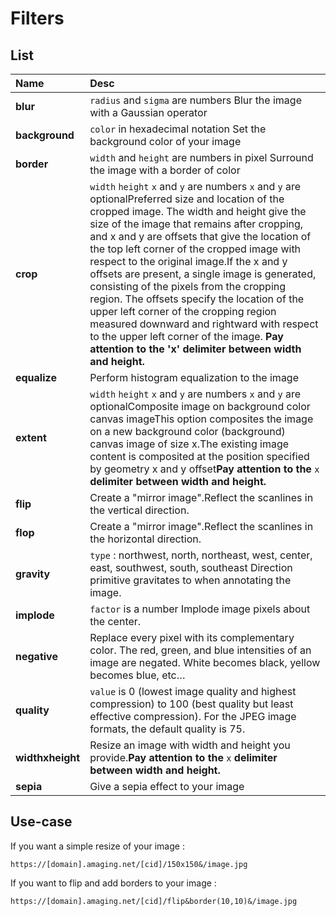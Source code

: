 # Filters

## List

| **Name** | **Desc** |
| :--- | :--- |
| **blur** | `radius` and `sigma` are numbers Blur the image with a Gaussian operator |
| **background** | `color` in hexadecimal notation Set the background color of your image |
| **border** | `width` and `height` are numbers in pixel Surround the image with a border of color |
| **crop** | `width` `height` `x` and `y` are numbers `x` and `y` are optionalPreferred size and location of the cropped image. The width and height give the size of the image that remains after cropping, and x and y are offsets that give the location of the top left corner of the cropped image with respect to the original image.If the x and y offsets are present, a single image is generated, consisting of the pixels from the cropping region. The offsets specify the location of the upper left corner of the cropping region measured downward and rightward with respect to the upper left corner of the image. **Pay attention to the 'x' delimiter between width and height.** |
| **equalize** | Perform histogram equalization to the image |
| **extent** | `width` `height` `x` and `y` are numbers `x` and `y` are optionalComposite image on background color canvas imageThis option composites the image on a new background color \(background\) canvas image of size x.The existing image content is composited at the position specified by geometry x and y offset**Pay attention to the** `x` **delimiter between width and height.** |
| **flip** | Create a "mirror image".Reflect the scanlines in the vertical direction. |
| **flop** | Create a "mirror image".Reflect the scanlines in the horizontal direction. |
| **gravity** | `type` : northwest, north, northeast, west, center, east, southwest, south, southeast Direction primitive gravitates to when annotating the image. |
| **implode** | `factor` is a number Implode image pixels about the center. |
| **negative** | Replace every pixel with its complementary color. The red, green, and blue intensities of an image are negated. White becomes black, yellow becomes blue, etc… |
| **quality** | `value` is 0 \(lowest image quality and highest compression\) to 100 \(best quality but least effective compression\). For the JPEG image formats, the default quality is 75. |
| **widthxheight** | Resize an image with width and height you provide.**Pay attention to the** `x` **delimiter between width and height.** |
| **sepia** | Give a sepia effect to your image |

## Use-case

If you want a simple resize of your image :

`https://[domain].amaging.net/[cid]/150x150&/image.jpg`

If you want to flip and add borders to your image :

`https://[domain].amaging.net/[cid]/flip&border(10,10)&/image.jpg`

